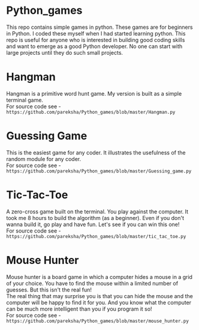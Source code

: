 # Python_games
This repo contains simple games in python. These games are for beginners in Python. I coded these myself when I had started learning python. This repo is useful for anyone who is interested in building good coding skills and want to emerge as a good Python developer. No one can start with large projects until they do such small projects. 

# Hangman
Hangman is a primitive word hunt game. My version is built as a simple terminal game.  
For source code see - `https://github.com/pareksha/Python_games/blob/master/Hangman.py`

# Guessing Game
This is the easiest game for any coder. It illustrates the usefulness of the random module for any coder.  
For source code see - `https://github.com/pareksha/Python_games/blob/master/Guessing_game.py`

# Tic-Tac-Toe
A zero-cross game built on the terminal. You play against the computer. It took me 8 hours to build the algorithm (as a beginner). Even if you don't wanna build it, go play and have fun. Let's see if you can win this one!  
For source code see - `https://github.com/pareksha/Python_games/blob/master/tic_tac_toe.py`

# Mouse Hunter
Mouse hunter is a board game in which a computer hides a mouse in a grid of your choice. You have to find the mouse within a limited number of guesses. But this isn't the real fun!  
The real thing that may surprise you is that you can hide the mouse and the computer will be happy to find it for you. And you know what the computer can be much more intelligent than you if you program it so!  
For source code see - `https://github.com/pareksha/Python_games/blob/master/mouse_hunter.py`
